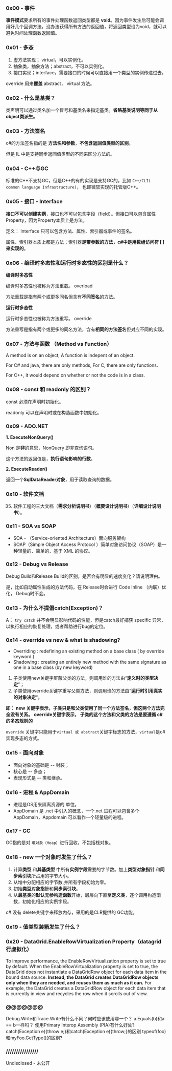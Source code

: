 ### 0x00 - 事件

**事件模式**要求所有的事件处理函数返回类型都是 **void**。因为事件发生后可能会调用好几个回调方法，没办法获得所有方法的返回值，将返回类型设为void，就可以避免时间处理函数返回值。

### 0x01 - 多态

1. 虚方法实现； virtual，可以实例化。
2. 抽象类，抽象方法；abstract，不可以实例化。
3. 接口实现；interface，需要接口的时候可以直接用一个类型的实例传递过去。

override 用来**覆盖** abstract， virtual 方法。

### 0x02 -  什么是基类？

类声明可以通过类名加一个冒号和基类名来指定基类。**省略基类说明等同于从object类派生。**

### 0x03 - 方法签名

c#的方法签名指的是 **方法名和参数**，**不包含返回值类型的区别**。

但是 IL 中是支持同步返回值类型的不同来区分方法的。

### 0x04 -  C++与GC

标准的C++不支持GC，但是C++的有的实现是支持GC的，比如 `C++/CLI( common language Infrastructure)`，
也即微软实现的托管版C++。

### 0x05 - 接口 - Interface

**接口不可以创建实例**，接口也不可以包含字段（field）。但接口可以包含属性Property，因为Property本质上是方法。

定义： Interface 只可以包含方法、属性、索引器或事件的签名。

属性、索引器本质上都是方法；索引器**是带参数的方法，c#中是用数组访问符 [ ] 来实现的**。

### 0x06 -  编译时多态性和运行时多态性的区别是什么？

**编译时多态性**

编译时多态性也被称为方法重载。 overload

方法重载是指有两个或更多同名但含有**不同签名**的方法。

**运行时多态性**

运行时多态性也被称为方法重写。 override

方法重写是指有两个或更多的同名方法，含有**相同的方法签名**但对应不同的实现。

### 0x07 - 方法与函数 （Method vs Function）

A method is on an object;
A function  is indepent of an object.

For C# and java, there are  only  methods,
For C, there are only  functions.

For C++, it would depend on whether or not the code is in a class.

### 0x08 - const 和 readonly 的区别？

const 必须在声明时初始化。

readonly 可以在声明时或在构造函数中初始化。

### 0x09 - ADO.NET 

**1. ExecuteNonQuery()**

Non 是**非**的意思，NonQuery 即非查询语句。

这个方法的返回值是，**执行语句影响的行数**。

**2. ExecuteReader()**

返回一个**SqlDataReader对象**，用于读取查询的数据。

### 0x10 - 软件文档

35. 软件工程的三大文档（**需求分析说明书**）（**概要设计说明书**）（**详细设计说明书**）。

### 0x11 - SOA vs SOAP

* SOA - （Service-oriented Architecture）面向服务架构
* SOAP（Simple Object Access Protocol ）简单对象访问协议（SOAP）是一种轻量的、简单的、基于 XML 的协议。

### 0x12 - Debug vs Release

Debug Build和Release Build的区别，是否会有明显的速度变化？请说明理由。

是，比如自动属性生成的方法代码，在 Release时会进行 Code Inline （内联）优化， Debug时不会。

### 0x13 - 为什么不提倡catch(Exception)？

A： `try catch` 并不会明显影响代码的性能，但是catch最好捕获 specific 异常，以执行相应的恢复处理，或者帮助进行bug的定位。

### 0x14 - override vs new & what is shadowing?

* Overriding : redefining an existing method on a base class ( by override keyword )
* Shadowing : creating an entirely new method with the same signature as one in a base class (by new keyword)

1. 子类使用new关键字屏蔽父类的方法，则调用谁的方法由“**定义时的类型决定**”；
2. 子类使用override关键字重写父类方法，则调用谁的方法由”**运行时引用真实的对象决定**“。

**即： new 关键字表示，子类只是和父类使用了同一个方法签名，但这两个方法完全没有关系。**
**override关键字表示， 子类的这个方法和父类的方法是要遵循 c#的多态规则的**

`override` 关键字只能用于`virtual 或 abstract`关键字标志的方法，`virtual`是c# 实现多态的方式。

### 0x15 - 面向对象

* 面向对象的基础是 -- 封装；
* 核心是 -- 多态；
* 表现形式是 -- 类和继承。

### 0x16 - 进程 & AppDomain

* 进程是OS用来隔离资源的 单位。
* AppDomain 是 .net 中引入的概念，一个.net 进程可以包含多个 AppDomain，Appdomain 可以看作一个轻量级的进程。

### 0x17 - GC 

GC指的是对 `堆对象（Heap）`进行回收，不包括桟对象。

### 0x18 - new 一个对象时发生了什么？

1. 计算**类型** 和**其基类型** 中所有**实例字段**需要的字节数。加上**类型对象指针** 和**同步索引块**所占用的字节大小。
2. 从堆中分配相应的字节数,并所有字段初始为零。
3. 初始**类型对象指针**和**同步索引块**。
4. 从**最基类**的**默认无参构造函数**开始，层层向下直至**定义类**，逐个调用构造函数，初始化相应的实例字段。

c# 没有 delete关键字来释放内存，采用的是CLR提供的 GC功能。

### 0x19 - 值类型装箱发生了什么？



### 0x20 - DataGrid.EnableRowVirtualization Property（datagrid 行虚拟化）

To improve performance, the EnableRowVirtualization property is set to true by default. When the EnableRowVirtualization property is set to true, the DataGrid does not instantiate a DataGridRow object for each data item in the bound data source. **Instead, the DataGrid creates DataGridRow objects only when they are needed, and reuses them as much as it can.** For example, the DataGrid creates a DataGridRow object for each data item that is currently in view and recycles the row when it scrolls out of view.

### @@@@@@@
Debug.Write和Trace.Write有什么不同？何时应该使用哪一个？
a.Equals(b)和a == b一样吗？
使用Primary Interop Assembly (PIA)有什么好处?
catch(Exception e){throw e;}和catch(Exception e){throw;}的区别
typeof(foo)和myFoo.GetType()的区别?

### ////////////////

Undisclosed - 未公开
